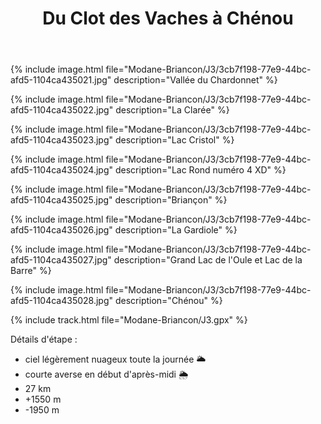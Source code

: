 ﻿---
title: "Du Clot des Vaches à Chénou"
permalink: /Modane-Briancon/J3/
sidebar:
  nav: "modane_briancon"
enable_tracks: true
---

{% include image.html file="Modane-Briancon/J3/3cb7f198-77e9-44bc-afd5-1104ca435021.jpg" description="Vallée du Chardonnet" %}

{% include image.html file="Modane-Briancon/J3/3cb7f198-77e9-44bc-afd5-1104ca435022.jpg" description="La Clarée" %}

{% include image.html file="Modane-Briancon/J3/3cb7f198-77e9-44bc-afd5-1104ca435023.jpg" description="Lac Cristol" %}

{% include image.html file="Modane-Briancon/J3/3cb7f198-77e9-44bc-afd5-1104ca435024.jpg" description="Lac Rond numéro 4 XD" %}

{% include image.html file="Modane-Briancon/J3/3cb7f198-77e9-44bc-afd5-1104ca435025.jpg" description="Briançon" %}

{% include image.html file="Modane-Briancon/J3/3cb7f198-77e9-44bc-afd5-1104ca435026.jpg" description="La Gardiole" %}

{% include image.html file="Modane-Briancon/J3/3cb7f198-77e9-44bc-afd5-1104ca435027.jpg" description="Grand Lac de l'Oule et Lac de la Barre" %}

{% include image.html file="Modane-Briancon/J3/3cb7f198-77e9-44bc-afd5-1104ca435028.jpg" description="Chénou" %}

{% include track.html file="Modane-Briancon/J3.gpx" %}

Détails d'étape :
* ciel légèrement nuageux toute la journée :sun_behind_large_cloud:
* courte averse en début d'après-midi :sun_behind_rain_cloud:
* 27 km
* +1550 m
* -1950 m
